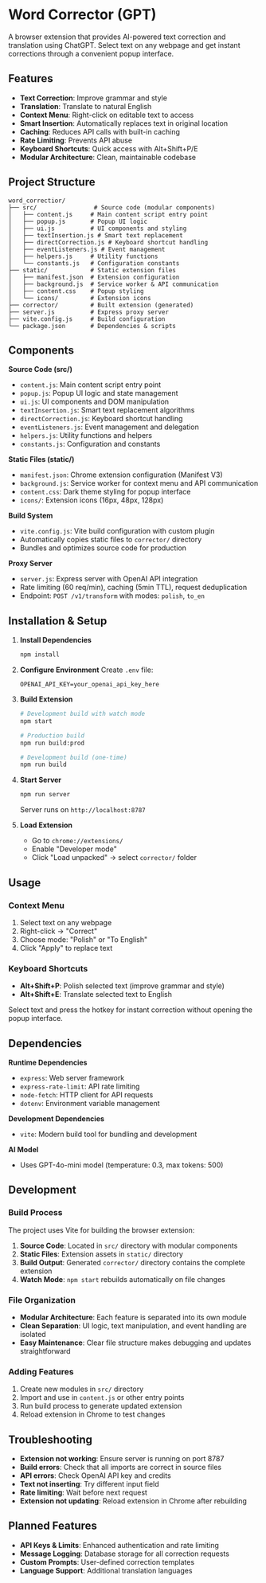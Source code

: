 # Word Corrector (GPT)

A browser extension that provides AI-powered text correction and translation using ChatGPT. Select text on any webpage and get instant corrections through a convenient popup interface.

## Features

- **Text Correction**: Improve grammar and style
- **Translation**: Translate to natural English
- **Context Menu**: Right-click on editable text to access
- **Smart Insertion**: Automatically replaces text in original location
- **Caching**: Reduces API calls with built-in caching
- **Rate Limiting**: Prevents API abuse
- **Keyboard Shortcuts**: Quick access with Alt+Shift+P/E
- **Modular Architecture**: Clean, maintainable codebase

## Project Structure

```
word_correctior/
├── src/                # Source code (modular components)
│   ├── content.js     # Main content script entry point
│   ├── popup.js       # Popup UI logic
│   ├── ui.js          # UI components and styling
│   ├── textInsertion.js # Smart text replacement
│   ├── directCorrection.js # Keyboard shortcut handling
│   ├── eventListeners.js # Event management
│   ├── helpers.js     # Utility functions
│   └── constants.js   # Configuration constants
├── static/            # Static extension files
│   ├── manifest.json  # Extension configuration
│   ├── background.js  # Service worker & API communication
│   ├── content.css    # Popup styling
│   └── icons/         # Extension icons
├── corrector/         # Built extension (generated)
├── server.js          # Express proxy server
├── vite.config.js     # Build configuration
└── package.json       # Dependencies & scripts
```

## Components

**Source Code (src/)**
- `content.js`: Main content script entry point
- `popup.js`: Popup UI logic and state management
- `ui.js`: UI components and DOM manipulation
- `textInsertion.js`: Smart text replacement algorithms
- `directCorrection.js`: Keyboard shortcut handling
- `eventListeners.js`: Event management and delegation
- `helpers.js`: Utility functions and helpers
- `constants.js`: Configuration and constants

**Static Files (static/)**
- `manifest.json`: Chrome extension configuration (Manifest V3)
- `background.js`: Service worker for context menu and API communication
- `content.css`: Dark theme styling for popup interface
- `icons/`: Extension icons (16px, 48px, 128px)

**Build System**
- `vite.config.js`: Vite build configuration with custom plugin
- Automatically copies static files to `corrector/` directory
- Bundles and optimizes source code for production

**Proxy Server**
- `server.js`: Express server with OpenAI API integration
- Rate limiting (60 req/min), caching (5min TTL), request deduplication
- Endpoint: `POST /v1/transform` with modes: `polish`, `to_en`

## Installation & Setup

1. **Install Dependencies**
   ```bash
   npm install
   ```

2. **Configure Environment**
   Create `.env` file:
   ```
   OPENAI_API_KEY=your_openai_api_key_here
   ```

3. **Build Extension**
   ```bash
   # Development build with watch mode
   npm start
   
   # Production build
   npm run build:prod
   
   # Development build (one-time)
   npm run build
   ```

4. **Start Server**
   ```bash
   npm run server
   ```
   Server runs on `http://localhost:8787`

5. **Load Extension**
   - Go to `chrome://extensions/`
   - Enable "Developer mode"
   - Click "Load unpacked" → select `corrector/` folder

## Usage

### Context Menu
1. Select text on any webpage
2. Right-click → "Correct"
3. Choose mode: "Polish" or "To English"
4. Click "Apply" to replace text

### Keyboard Shortcuts
- **Alt+Shift+P**: Polish selected text (improve grammar and style)
- **Alt+Shift+E**: Translate selected text to English

Select text and press the hotkey for instant correction without opening the popup interface.

## Dependencies

**Runtime Dependencies**
- `express`: Web server framework
- `express-rate-limit`: API rate limiting
- `node-fetch`: HTTP client for API requests
- `dotenv`: Environment variable management

**Development Dependencies**
- `vite`: Modern build tool for bundling and development

**AI Model**
- Uses GPT-4o-mini model (temperature: 0.3, max tokens: 500)

## Development

### Build Process
The project uses Vite for building the browser extension:

1. **Source Code**: Located in `src/` directory with modular components
2. **Static Files**: Extension assets in `static/` directory
3. **Build Output**: Generated `corrector/` directory contains the complete extension
4. **Watch Mode**: `npm start` rebuilds automatically on file changes

### File Organization
- **Modular Architecture**: Each feature is separated into its own module
- **Clean Separation**: UI logic, text manipulation, and event handling are isolated
- **Easy Maintenance**: Clear file structure makes debugging and updates straightforward

### Adding Features
1. Create new modules in `src/` directory
2. Import and use in `content.js` or other entry points
3. Run build process to generate updated extension
4. Reload extension in Chrome to test changes

## Troubleshooting

- **Extension not working**: Ensure server is running on port 8787
- **Build errors**: Check that all imports are correct in source files
- **API errors**: Check OpenAI API key and credits
- **Text not inserting**: Try different input field
- **Rate limiting**: Wait before next request
- **Extension not updating**: Reload extension in Chrome after rebuilding

## Planned Features

- **API Keys & Limits**: Enhanced authentication and rate limiting
- **Message Logging**: Database storage for all correction requests
- **Custom Prompts**: User-defined correction templates
- **Language Support**: Additional translation languages